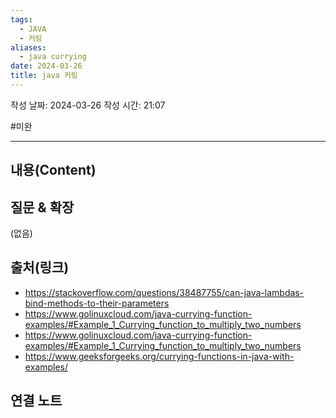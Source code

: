 ```yaml
---
tags:
  - JAVA
  - 커링
aliases:
  - java currying
date: 2024-03-26
title: java 커링
---
```

작성 날짜: 2024-03-26
작성 시간: 21:07

#미완

----
## 내용(Content)


## 질문 & 확장

(없음)

## 출처(링크)
- https://stackoverflow.com/questions/38487755/can-java-lambdas-bind-methods-to-their-parameters
- https://www.golinuxcloud.com/java-currying-function-examples/#Example_1_Currying_function_to_multiply_two_numbers
- https://www.golinuxcloud.com/java-currying-function-examples/#Example_1_Currying_function_to_multiply_two_numbers
- https://www.geeksforgeeks.org/currying-functions-in-java-with-examples/
## 연결 노트










